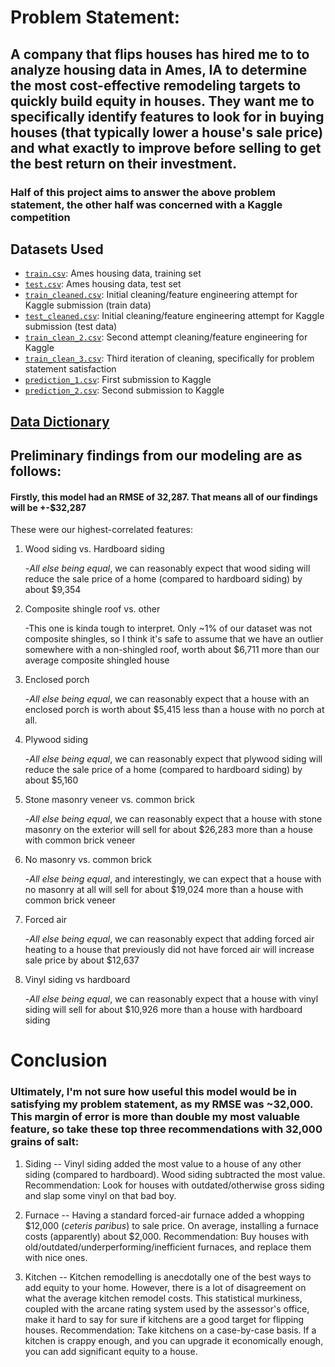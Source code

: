 # Problem Statement:

## A company that flips houses has hired me to to analyze housing data in Ames, IA to determine the most cost-effective remodeling targets to quickly build equity in houses. They want me to specifically identify features to look for in buying houses (that typically lower a house's sale price) and what exactly to improve before selling to get the best return on their investment.

### Half of this project aims to answer the above problem statement, the other half was concerned with a Kaggle competition


## Datasets Used

* [`train.csv`](./datasets/train.csv): Ames housing data, training set
* [`test.csv`](./datasets/test.csv): Ames housing data, test set
* [`train_cleaned.csv`](./datasets/train_cleaned.csv): Initial cleaning/feature engineering attempt for Kaggle submission (train data)
* [`test_cleaned.csv`](./datasets/test_cleaned.csv): Initial cleaning/feature engineering attempt for Kaggle submission (test data)
* [`train_clean_2.csv`](./datasets/train_clean_2.csv): Second attempt cleaning/feature engineering for Kaggle
* [`train_clean_3.csv`](./datasets/train_clean_3.csv): Third iteration of cleaning, specifically for problem statement satisfaction
* [`prediction_1.csv`](./datasets/prediction_1.csv): First submission to Kaggle
* [`prediction_2.csv`](./datasets/prediction_2.csv): Second submission to Kaggle


## [Data Dictionary](http://jse.amstat.org/v19n3/decock/DataDocumentation.txt)


## Preliminary findings from our modeling are as follows:

#### Firstly, this model had an RMSE of 32,287. That means all of our findings will be +-$32,287

These were our highest-correlated features:

1. Wood siding vs. Hardboard siding

    -*All else being equal*, we can reasonably expect that wood siding will reduce the sale price of a home (compared to hardboard siding) by about $9,354
    
2. Composite shingle roof vs. other

    -This one is kinda tough to interpret. Only ~1% of our dataset was not composite shingles, so I think it's safe to assume that we have an outlier somewhere with a non-shingled roof, worth about $6,711 more than our average composite shingled house
    
3. Enclosed porch

    -*All else being equal*, we can reasonably expect that a house with an enclosed porch is worth about $5,415 less than a house with no porch at all.
    
4. Plywood siding

    -*All else being equal*, we can reasonably expect that plywood siding will reduce the sale price of a home (compared to hardboard siding) by about $5,160
    
5. Stone masonry veneer vs. common brick
    
    -*All else being equal*, we can reasonably expect that a house with stone masonry on the exterior will sell for about $26,283 more than a house with common brick veneer
    
6. No masonry vs. common brick

    -*All else being equal*, and interestingly, we can expect that a house with no masonry at all will sell for about $19,024 more than a house with common brick veneer
    
7. Forced air

    -*All else being equal*, we can reasonably expect that adding forced air heating to a house that previously did not have forced air will increase sale price by about \$12,637
    
8. Vinyl siding vs hardboard

    -*All else being equal*, we can reasonably expect that a house with vinyl siding will sell for about $10,926 more than a house with hardboard siding
 

# Conclusion

### Ultimately, I'm not sure how useful this model would be in satisfying my problem statement, as my RMSE was ~32,000. This margin of error is more than double my most valuable feature, so take these top three recommendations with 32,000 grains of salt:

   1. Siding -- Vinyl siding added the most value to a house of any other siding (compared to hardboard). Wood siding subtracted the most value. Recommendation: Look for houses with outdated/otherwise gross siding and slap some vinyl on that bad boy.
    
    
   2. Furnace -- Having a standard forced-air furnace added a whopping $12,000 (*ceteris paribus*) to sale price. On average, installing a furnace costs (apparently) about $2,000. Recommendation: Buy houses with old/outdated/underperforming/inefficient furnaces, and replace them with nice ones.
   
   
   3. Kitchen -- Kitchen remodelling is anecdotally one of the best ways to add equity to your home. However, there is a lot of disagreement on what the average kitchen remodel costs. This statistical murkiness, coupled with the arcane rating system used by the assessor's office, make it hard to say for sure if kitchens are a good target for flipping houses. Recommendation: Take kitchens on a case-by-case basis. If a kitchen is crappy enough, and you can upgrade it economically enough, you can add significant equity to a house.

